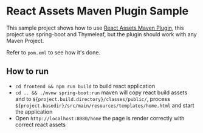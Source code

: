 React Assets Maven Plugin Sample
=======================

This sample project shows how to use [React Assets Maven Plugin](https://github.com/maasdi/react-assets-maven-plugin), 
this project use spring-boot and Thymeleaf, but the plugin should work with any Maven Project.

Refer to `pom.xml` to see how it's done.

## How to run
* `cd frontend && npm run build` to build react application
* `cd .. && ./mvnw spring-boot:run` maven will copy react build assets and to `${project.build.directory}/classes/public/`, process `${project.basedir}/src/main/resources/templates/home.html` and start the application
* Open `http://localhost:8080/home` the page is render correctly with correct react assets